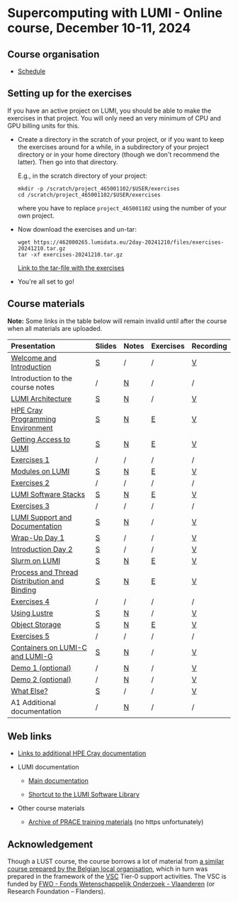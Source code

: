 # Supercomputing with LUMI - Online course, December 10-11, 2024

## Course organisation

-   [Schedule](schedule.md)

<!--
-   [HedgeDoc for questions](https://md.sigma2.no/lumi-intro-course-amsterdam-may24?both)
-->

<!--
-   There are two Slurm reservations for the course:

    -   CPU nodes: `LUMI_Intro_SURF_small` (on the `small` Slurm partition)
    -   GPU nodes: `LUMI_Intro_SURF_standardg` (on the `standard-g` Slurm partition)
-->


## Setting up for the exercises

If you have an active project on LUMI, you should be able to make the exercises in that project.
You will only need an very minimum of CPU and GPU billing units for this.

-   Create a directory in the scratch of your project, or if you want to
    keep the exercises around for a while, in a subdirectory of your project directory 
    or in your home directory (though we don't recommend the latter).
    Then go into that directory.

    E.g., in the scratch directory of your project:

    ```
    mkdir -p /scratch/project_465001102/$USER/exercises
    cd /scratch/project_465001102/$USER/exercises
    ```

    where you have to replace `project_465001102` using the number of your own project.

-   Now download the exercises and un-tar:

    ```
    wget https://462000265.lumidata.eu/2day-20241210/files/exercises-20241210.tar.gz
    tar -xf exercises-20241210.tar.gz
    ```

    [Link to the tar-file with the exercises](https://462000265.lumidata.eu/2day-20241210/files/exercises-20241210.tar.gz)

-   You're all set to go!


## Course materials

**Note:** Some links in the table below will remain invalid until after the course when all
materials are uploaded.

| Presentation | Slides | Notes | Exercises | Recording |
|:-------------|:-------|:------|:----------|:----------|
| [Welcome and Introduction](MI01-IntroductionCourse.md) | [S](https://462000265.lumidata.eu/2day-20241210/files/LUMI-2day-20241210-I01-IntroductionCourse.pdf) | / | / | [V](MI01-IntroductionCourse.md) |
| Introduction to the course notes | / | [N](00-Introduction.md) | / |  / | 
| [LUMI Architecture](M01-Architecture.md) | [S](https://462000265.lumidata.eu/2day-20241210/files/LUMI-2day-20241210-01-Architecture.pdf) | [N](01-Architecture.md) | / | [V](M01-Architecture.md) |
| [HPE Cray Programming Environment](M02-CPE.md) | [S](https://462000265.lumidata.eu/2day-20241210/files/LUMI-2day-20241210-02-CPE.pdf) | [N](02-CPE.md) | [E](E02-CPE.md) | [V](M02-CPE.md) |
| [Getting Access to LUMI](M03-Access.md) | [S](https://462000265.lumidata.eu/2day-20241210/files/LUMI-2day-20241210-03-Access.pdf) | [N](03-Access.md) | [E](E03-Access.md) | [V](M03-Access.md) |
| [Exercises 1](ME03-Exercises-1.md) | / | / | /  | / |
| [Modules on LUMI](M04-Modules.md) | [S](https://462000265.lumidata.eu/2day-20241210/files/LUMI-2day-20241210-04-Modules.pdf) | [N](04-Modules.md) | [E](E04-Modules.md) | [V](M04-Modules.md) |
| [Exercises 2](ME04-Exercises-2.md) | / | / | / | / |
| [LUMI Software Stacks](M05-SoftwareStacks.md) | [S](https://462000265.lumidata.eu/2day-20241210/files/LUMI-2day-20241210-05-SoftwareStacks.pdf) | [N](05-SoftwareStacks.md) | [E](E05-SoftwareStacks.md) | [V](M05-SoftwareStacks.md) |
| [Exercises 3](ME05-Exercises-3.md) | / | / | / | / |
| [LUMI Support and Documentation](M06-Support.md) | [S](https://462000265.lumidata.eu/2day-20241210/files/LUMI-2day-20241210-06-Support.pdf) | [N](06-Support.md) | / | [V](M06-Support.md) |
| [Wrap-Up Day 1](MI02-WrapUpDay1.md) | [S](https://462000265.lumidata.eu/2day-20241210/files/LUMI-2day-20241210-I02-WrapUpDay1.pdf) | / | / | [V](MI02-WrapUpDay1.md) |
| [Introduction Day 2](MI03-IntroductionDay2.md) | [S](https://462000265.lumidata.eu/2day-20241210/files/LUMI-2day-20241210-I03-IntroductionDay2.pdf) | / | / | [V](MI03-IntroductionDay2.md) |
| [Slurm on LUMI](M07-Slurm.md) | [S](https://462000265.lumidata.eu/2day-20241210/files/LUMI-2day-20241210-07-Slurm.pdf) | [N](07-Slurm.md) | [E](E07-Slurm.md) | [V](M07-Slurm.md) |
| [Process and Thread Distribution and Binding](M08-Binding.md) | [S](https://462000265.lumidata.eu/2day-20241210/files/LUMI-2day-20241210-08-Binding.pdf) | [N](08-Binding.md) | [E](E08-Binding.md) | [V](M08-Binding.md) | 
| [Exercises 4](ME08-Exercises-4.md) | / | / | / | / |
| [Using Lustre](M09-Lustre.md) | [S](https://462000265.lumidata.eu/2day-20241210/files/LUMI-2day-20241210-09-Lustre.pdf) | [N](09-Lustre.md) | / | [V](M09-Lustre.md) |
| [Object Storage](M10-ObjectStorage.md) | [S](https://462000265.lumidata.eu/2day-20241210/files/LUMI-2day-20241210-10-ObjectStorage.pdf) | [N](10-ObjectStorage.md) | [E](E10-ObjectStorage) | [V](M10-ObjectStorage.md) |
| [Exercises 5](ME10-Exercises-5.md) | / | / | / | / |
| [Containers on LUMI-C and LUMI-G](M11-Containers.md) | [S](https://462000265.lumidata.eu/2day-20241210/files/LUMI-2day-20241210-11-Containers.pdf) | [N](11-Containers.md) | / | [V](M11-Containers.md) |
| [Demo 1 (optional)](Demo1.md) | / | [N](Demo1.md) | / | [V](Demo1.md#video-of-the-demo) |
| [Demo 2 (optional)](Demo2.md) | / | [N](Demo2.md) | / | [V](Demo2.md#video-of-the-demo) |
| [What Else?](MI04-WhatElse.md) | [S](https://462000265.lumidata.eu/2day-20241210/files/LUMI-2day-20241210-I04-WhatElse.pdf) | / | / | [V](MI04-WhatElse.md) |
| A1 Additional documentation | / | [N](A01-Documentation.md) | / | / | 


## Web links

-   [Links to additional HPE Cray documentation](A01-Documentation.md)

-   LUMI documentation

    -   [Main documentation](https://docs.lumi-supercomputer.eu/)

    -   [Shortcut to the LUMI Software Library](https://lumi-supercomputer.github.io/LUMI-EasyBuild-docs/)

-   Other course materials

    -   [Archive of PRACE training materials](https://training.prace-ri.eu/) (no https unfortunately)


## Acknowledgement

Though a LUST course, the course borrows a lot of material from
[a similar course prepared by the Belgian local organisation](https://klust.github.io/LUMI-BE-training-materials/intro-evolving/),
which in turn was prepared in the framework of the 
[VSC](https://www.vscentrum.be/) Tier-0 support activities.
The VSC is funded by 
[FWO - Fonds Wetenschappelijk Onderzoek - Vlaanderen](https://www.fwo.be/en/)
(or Research Foundation – Flanders). 
